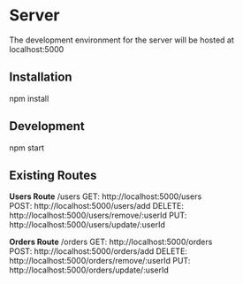 # Server

The development environment for the server will be hosted at localhost:5000

## Installation

npm install

## Development

npm start

## Existing Routes

**Users Route** /users
GET: http://localhost:5000/users  
POST: http://localhost:5000/users/add
DELETE: http://localhost:5000/users/remove/:userId
PUT: http://localhost:5000/users/update/:userId

**Orders Route** /orders
GET: http://localhost:5000/orders  
POST: http://localhost:5000/orders/add
DELETE: http://localhost:5000/orders/remove/:userId
PUT: http://localhost:5000/orders/update/:userId
